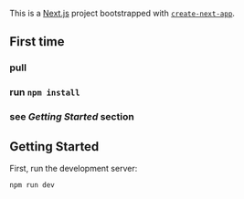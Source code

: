 This is a [Next.js](https://nextjs.org/) project bootstrapped with [`create-next-app`](https://github.com/vercel/next.js/tree/canary/packages/create-next-app).

## First time
### pull
### run ```npm install```
### see *Getting Started* section
## Getting Started

First, run the development server:

```bash
npm run dev
```